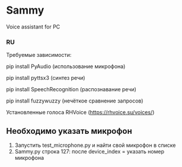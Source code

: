 # Sammy
Voice assistant for PC

### RU

Требуемые зависимости: 

pip install PyAudio (использование микрофона)

pip install pyttsx3 (синтез речи)

pip install SpeechRecognition (распознавание речи)

pip install fuzzywuzzy (нечёткое сравнение запросов)

Установленные голоса RHVoice (https://rhvoice.su/voices/)

## Необходимо указать микрофон

1. Запустить test_microphone.py и найти свой микрофон в списке
2. Sammy.py строка 127: после device_index = указать номер микрофона

